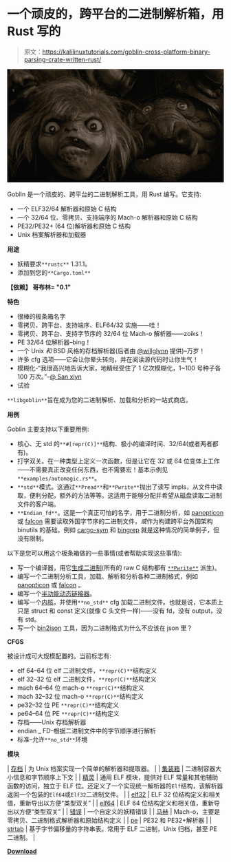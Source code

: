 # 一个顽皮的，跨平台的二进制解析箱，用 Rust 写的

> 原文：<https://kalilinuxtutorials.com/goblin-cross-platform-binary-parsing-crate-written-rust/>

[![Goblin : An Impish, Cross-Platform Binary Parsing Crate, Written In Rust](img//16118d8315bb7648cf9621214b23f393.png "Goblin : An Impish, Cross-Platform Binary Parsing Crate, Written In Rust")](https://1.bp.blogspot.com/-MCop9tGGh7Q/XeUJ07VXdlI/AAAAAAAADuc/KsE18W550NcnDDc9ICx0AY7wQx7HbtnAwCLcBGAsYHQ/s1600/libgoblin.png)

Goblin 是一个顽皮的、跨平台的二进制解析工具，用 Rust 编写。它支持:

*   一个 ELF32/64 解析器和原始 C 结构
*   一个 32/64 位、零拷贝、支持端序的 Mach-o 解析器和原始 C 结构
*   PE32/PE32+ (64 位)解析器和原始 C 结构
*   Unix 档案解析器和加载器

**用途**

*   妖精要求`**rustc**` 1.31.1。
*   添加到您的`**Cargo.toml**`

**【依赖】
哥布林= "0.1"**

**特色**

*   很棒的板条箱名字
*   零拷贝、跨平台、支持端序、ELF64/32 实施——哇！
*   零拷贝、跨平台、支持字节序的 32/64 位 Mach-o 解析器——zoiks！
*   PE 32/64 位解析器–bing！
*   一个 Unix *和* BSD 风格的存档解析器(后者由 [@willglynn](https://github.com/willglynn) 提供)–万岁！
*   许多 cfg 选项——它会让你晕头转向，并在阅读源代码时让你生气！
*   模糊化-“我很高兴地告诉大家，地精经受住了 1 亿次模糊化，1~100 号种子各 100 万次。”–[@ San xiyn](https://github.com/sanxiyn)
*   试验

`**libgoblin**`旨在成为您的二进制解析、加载和分析的一站式商店。

**用例**

Goblin 主要支持以下重要用例:

*   核心、无 std 的`**#[repr(C)]**`结构、极小的编译时间、32/64(或者两者都有)。
*   打字双关。在一种类型上定义一次函数，但是让它在 32 或 64 位变体上工作——不需要真正改变任何东西，也不需要宏！基本示例见`**examples/automagic.rs**`。
*   `**std**`模式。这通过`**Pread**`和`**Pwrite**`抛出了读写 impls，从文件中读取，便利分配，额外的方法等等。这适用于能够分配并希望从磁盘读取二进制文件的客户端。
*   `**Endian_fd**`。这是一个真正可怕的名字，用于二进制分析，如 [panopticon](https://github.com/das-labor/panopticon) 或 [falcon](https://github.com/endeav0r/falcon) 需要读取外国字节序的二进制文件，*或*作为构建跨平台外国架构 binutils 的基础，例如 [cargo-sym](https://github.com/m4b/cargo-sym) 和 [bingrep](https://github.com/m4b/bingrep) 就是这种情况的简单例子，但没有限制。

以下是您可以用这个板条箱做的一些事情(或者帮助实现这些事情):

*   写一个编译器，用它[生成二进制](https://github.com/m4b/faerie)(所有的 raw C 结构都有 [`**Pwrite**`](https://github.com/m4b/scroll) 派生)。
*   编写一个二进制分析工具，加载、解析和分析各种二进制格式，例如 [panopticon](https://github.com/das-labor/panopticon) 或 [falcon](https://github.com/endeav0r/falcon) 。
*   编写一个[半功能动态链接器](https://github.com/m4b/dryad)。
*   编写一个[内核](https://github.com/redox-os/redox)，并使用`**no_std**` cfg 加载二进制文件。也就是说，它本质上只是 struct 和 const 定义(就像 C 头文件一样)——没有 fd，没有 output，没有 std。
*   写一个 [bin2json](https://github.com/m4b/bin2json) 工具，因为二进制格式为什么不应该在 json 里？

**CFGS**

被设计成可大规模配置的。当前标志有:

*   elf 64–64 位 elf 二进制文件，`**repr(C)**`结构定义
*   elf 32–32 位 elf 二进制文件，`**repr(C)**`结构定义
*   mach 64–64 位 mach-o `**repr(C)**`结构定义
*   mach 32–32 位 mach-o `**repr(C)**`结构定义
*   pe32–32 位 PE `**repr(C)**`结构定义
*   pe64–64 位 PE `**repr(C)**`结构定义
*   存档——Unix 存档解析器
*   endian _ FD–根据二进制文件中的字节顺序进行解析
*   标准–允许`**no_std**`环境

**模块**

| [存档](https://docs.rs/goblin/0.1.1/goblin/archive/index.html) | 为 Unix 档案实现一个简单的解析器和提取器。 |
| [集装箱](https://docs.rs/goblin/0.1.1/goblin/container/index.html) | 二进制容器大小信息和字节顺序上下文 |
| [精灵](https://docs.rs/goblin/0.1.1/goblin/elf/index.html) | 通用 ELF 模块，提供对 ELF 常量和其他辅助函数的访问，独立于 ELF 位。还定义了一个实现统一解析器的`Elf`结构，该解析器返回一个包装的`Elf64`或`Elf32`二进制文件。 |
| [elf32](https://docs.rs/goblin/0.1.1/goblin/elf32/index.html) | ELF 32 位结构定义和相关值，重新导出以方便“类型双关” |
| [elf64](https://docs.rs/goblin/0.1.1/goblin/elf64/index.html) | ELF 64 位结构定义和相关值，重新导出以方便“类型双关” |
| [错误](https://docs.rs/goblin/0.1.1/goblin/error/index.html) | 一个自定义的妖精错误 |
| [马赫](https://docs.rs/goblin/0.1.1/goblin/mach/index.html) | Mach-o，主要是零拷贝、二进制格式解析器和原始结构定义 |
| [pe](https://docs.rs/goblin/0.1.1/goblin/pe/index.html) | PE32 和 PE32+解析器 |
| [strtab](https://docs.rs/goblin/0.1.1/goblin/strtab/index.html) | 基于字节偏移量的字符串表。常用于 ELF 二进制，Unix 归档，甚至 PE 二进制。 |

[**Download**](https://github.com/m4b/goblin)